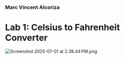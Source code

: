 ### Marc Vincent Alcoriza

# Lab 1: Celsius to Fahrenheit Converter

![Screenshot 2025-07-01 at 2.38.44 PM.png](Screenshot%202025-07-01%20at%202.38.44%E2%80%AFPM.png)


